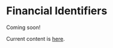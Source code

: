 # Financial Identifiers

Coming soon!

Current content is [here](https://iexcloud.zendesk.com/hc/en-us/articles/6051299646867-Financial-Identifiers).